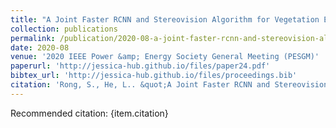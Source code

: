 ```yaml
---
title: "A Joint Faster RCNN and Stereovision Algorithm for Vegetation Encroachment Detection in Power Line Corridors"
collection: publications
permalink: /publication/2020-08-a-joint-faster-rcnn-and-stereovision-algorithm-for-vegetation-encroachment-detection-in-power-line-corridors
date: 2020-08
venue: '2020 IEEE Power &amp; Energy Society General Meeting (PESGM)'
paperurl: 'http://jessica-hub.github.io/files/paper24.pdf'
bibtex_url: 'http://jessica-hub.github.io/files/proceedings.bib'
citation: 'Rong, S., He, L.. &quot;A Joint Faster RCNN and Stereovision Algorithm for Vegetation Encroachment Detection in Power Line Corridors.&quot; <i>2020 IEEE Power &amp; Energy Society General Meeting (PESGM)</i>, pp. 1–5, 2020.'
---
```


Recommended citation: {item.citation}
